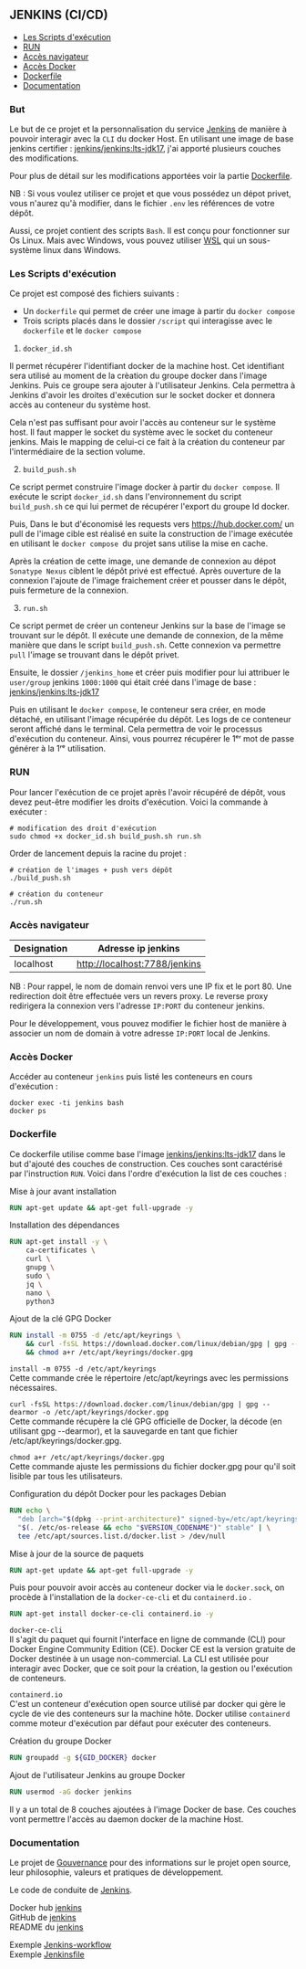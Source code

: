 ## JENKINS (CI/CD)

* [Les Scripts d'exécution](#les-scripts-dexécution)
* [RUN](#run)
* [Accès navigateur](#accès-navigateur)
* [Accès Docker](#accès-docker)
* [Dockerfile](#dockerfile)
* [Documentation](#documentation)

### But

Le but de ce projet et la personnalisation du service [Jenkins](https://www.jenkins.io/) de manière à pouvoir interagir
avec la `CLI` du docker Host.
En utilisant une image de base jenkins
certifier : [jenkins/jenkins:lts-jdk17](https://hub.docker.com/layers/jenkins/jenkins/lts-jdk17/images/sha256-7d7371ab14525a0b0032e8a714f8ef6cfe5d0c37e3b9e6b68239543f2df9ba92?context=explore),
j'ai apporté plusieurs couches des modifications.

Pour plus de détail sur les modifications apportées voir la partie [Dockerfile](#dockerfile).

NB : Si vous voulez utiliser ce projet et que vous possédez un dépot privet, vous n'aurez qu'à modifier, dans le fichier
`.env` les références de votre dépôt.

Aussi, ce projet contient des scripts `Bash`. Il est conçu pour fonctionner sur Os Linux. Mais avec Windows, vous pouvez
utiliser [WSL](https://fr.wikipedia.org/wiki/Windows_Subsystem_for_Linux) qui un sous-système linux dans Windows.

### Les Scripts d'exécution

Ce projet est composé des fichiers suivants :

* Un `dockerfile` qui permet de créer une image à partir du `docker compose`
* Trois scripts placés dans le dossier `/script` qui interagisse avec le `dockerfile` et le `docker compose`

1. `docker_id.sh`

Il permet récupérer l'identifiant docker de la machine host. Cet identifiant sera utilisé au moment de la crèation du
groupe docker dans l'image Jenkins. Puis ce groupe sera ajouter à l'utilisateur Jenkins. Cela permettra à Jenkins
d'avoir les droites d'exécution sur le socket docker et donnera accès au conteneur du système host.

Cela n'est pas suffisant pour avoir l'accès au conteneur sur le système host. Il faut mapper le socket du système
avec le socket du conteneur jenkins. Mais le mapping de celui-ci ce fait à la création du conteneur par
l'intermédiaire de la section volume.

2. `build_push.sh`

Ce script permet construire l'image docker à partir du `docker compose`. Il exécute le script `docker_id.sh` dans
l'environnement du script `build_push.sh` ce qui lui permet de récupérer l'export du groupe Id docker.

Puis, Dans le but d'économisé les requests vers https://hub.docker.com/ un pull de l'image cible est réalisé en suite
la construction de l'image exécutée en utilisant le `docker compose `du projet sans utilise la mise en cache.

Après la création de cette image, une demande de connexion au dépot `Sonatype Nexus` ciblent le dépôt privé est
effectué. Après ouverture de la connexion l'ajoute de l'image fraichement créer et pousser dans le dépôt, puis
fermeture de la connexion.

3. `run.sh`

Ce script permet de créer un conteneur Jenkins sur la base de l'image se trouvant sur le dépôt. Il exécute une
demande de connexion, de la même manière que dans le script `build_push.sh`. Cette connexion va permettre `pull`
l'image se trouvant dans le dépôt privet.

Ensuite, le dossier `/jenkins_home` et créer puis modifier pour lui attribuer le `user/group` jenkins `1000:1000` qui
était créé dans l'image de base :
[jenkins/jenkins:lts-jdk17](https://hub.docker.com/layers/jenkins/jenkins/lts-jdk17/images/sha256-7d7371ab14525a0b0032e8a714f8ef6cfe5d0c37e3b9e6b68239543f2df9ba92?context=explore)

Puis en utilisant le `docker compose`, le conteneur sera créer, en mode détaché, en utilisant l'image récupérée du
dépôt. Les logs de ce conteneur seront affiché dans le terminal. Cela permettra de voir le processus d'exécution du
conteneur. Ainsi, vous pourrez récupérer le 1ᵉʳ mot de passe générer à la 1ʳᵉ utilisation.

### RUN

Pour lancer l'exécution de ce projet après l'avoir récupéré de dépôt, vous devez peut-être modifier les droits
d'exécution. Voici la commande à exécuter :

```shell
# modification des droit d'exécution
sudo chmod +x docker_id.sh build_push.sh run.sh
```

Order de lancement depuis la racine du projet :

```shell
# création de l'images + push vers dépôt
./build_push.sh

# création du conteneur
./run.sh
```

### Accès navigateur

| Designation | Adresse ip jenkins                                             |
|-------------|----------------------------------------------------------------|
| localhost   | [http://localhost:7788/jenkins](http://localhost:7788/jenkins) |

NB : Pour rappel, le nom de domain renvoi vers une IP fix et le port 80. Une redirection doit être effectuée
vers un revers proxy. Le reverse proxy redirigera la connexion vers l'adresse `IP:PORT` du conteneur jenkins.

Pour le développement, vous pouvez modifier le fichier host de manière à associer un nom de domain à votre
adresse `IP:PORT` local de Jenkins.

### Accès Docker

Accéder au conteneur `jenkins` puis listé les conteneurs en cours d'exécution :

```shell
docker exec -ti jenkins bash
docker ps 
```

### Dockerfile

Ce dockerfile utilise comme base l'image
[jenkins/jenkins:lts-jdk17](https://hub.docker.com/r/jenkins/jenkins/tags?page=1&name=lts-jdk17)
dans le but d'ajouté des couches de construction. Ces couches sont caractérisé par l'instruction `RUN`.
Voici dans l'ordre d'exécution la list de ces couches :

Mise à jour avant installation

```dockerfile
RUN apt-get update && apt-get full-upgrade -y
```

Installation des dépendances

```dockerfile
RUN apt-get install -y \
    ca-certificates \
    curl \
    gnupg \
    sudo \
    jq \
    nano \
    python3
```

Ajout de la clé GPG Docker

```dockerfile
RUN install -m 0755 -d /etc/apt/keyrings \
    && curl -fsSL https://download.docker.com/linux/debian/gpg | gpg --dearmor -o /etc/apt/keyrings/docker.gpg \
    && chmod a+r /etc/apt/keyrings/docker.gpg
```

`install -m 0755 -d /etc/apt/keyrings`  
Cette commande crée le répertoire /etc/apt/keyrings avec les permissions nécessaires.

`curl -fsSL https://download.docker.com/linux/debian/gpg | gpg --dearmor -o /etc/apt/keyrings/docker.gpg `  
Cette commande récupère la clé GPG officielle de Docker, la décode (en utilisant gpg --dearmor), et la sauvegarde en
tant que fichier /etc/apt/keyrings/docker.gpg.

`chmod a+r /etc/apt/keyrings/docker.gpg`   
Cette commande ajuste les permissions du fichier docker.gpg pour qu'il soit lisible par tous les utilisateurs.

Configuration du dépôt Docker pour les packages Debian

```dockerfile
RUN echo \
  "deb [arch="$(dpkg --print-architecture)" signed-by=/etc/apt/keyrings/docker.gpg] https://download.docker.com/linux/debian \
  "$(. /etc/os-release && echo "$VERSION_CODENAME")" stable" | \
  tee /etc/apt/sources.list.d/docker.list > /dev/null
```

Mise à jour de la source de paquets

```dockerfile
RUN apt-get update && apt-get full-upgrade -y
```

Puis pour pouvoir avoir accès au conteneur docker via le `docker.sock`, on procède à l'installation de
la `docker-ce-cli` et du `containerd.io` .

```dockerfile
RUN apt-get install docker-ce-cli containerd.io -y
```

`docker-ce-cli`  
Il s'agit du paquet qui fournit l'interface en ligne de commande (CLI) pour Docker Engine Community Edition (CE). Docker
CE est la version gratuite de Docker destinée à un usage non-commercial. La CLI est utilisée pour interagir avec Docker,
que ce soit pour la création, la gestion ou l'exécution de conteneurs.

`containerd.io`  
C'est un conteneur d'exécution open source utilisé par docker qui gère le cycle de vie des conteneurs sur la machine
hôte. Docker utilise `containerd` comme moteur d'exécution par défaut pour exécuter des conteneurs.

Création du groupe Docker

```dockerfile
RUN groupadd -g ${GID_DOCKER} docker
```

Ajout de l'utilisateur Jenkins au groupe Docker

```dockerfile
RUN usermod -aG docker jenkins
```

Il y a un total de 8 couches ajoutées à l'image Docker de base. Ces couches vont permettre l'accès au daemon docker de
la machine Host.

### Documentation

Le projet de [Gouvernance](https://www.jenkins.io/project/governance/) pour des informations sur le projet open source,
leur philosophie, valeurs et pratiques de développement.

Le code de conduite de [Jenkins](https://www.jenkins.io/project/conduct/).

Docker hub [jenkins](https://hub.docker.com/r/jenkins/jenkins/tags?page=1&name=lts-jdk17)  
GitHub de  [jenkins](https://github.com/jenkinsci)   
README du [jenkins](https://github.com/jenkinsci/docker/blob/master/README.md)

Exemple  [Jenkins-workflow](https://github.com/funkwerk/jenkins-workflow)  
Exemple  [Jenkinsfile](https://gist.github.com/merikan/228cdb1893fca91f0663bab7b095757c)
